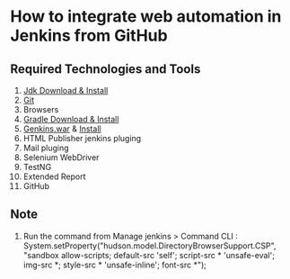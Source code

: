 # How to integrate web automation in Jenkins from GitHub
## Required Technologies and Tools
   1. [Jdk Download & Install](https://www.oracle.com/java/technologies/downloads/)
   2. [Git](https://git-scm.com/downloads)
   3. Browsers
   5. [Gradle Download & Install](https://gradle.org/install/) 
   2. [Genkins.war](https://www.jenkins.io/download/) & [Install](https://www.jenkins.io/doc/book/installing/war-file/)
   6. HTML Publisher jenkins pluging
   7. Mail pluging
   8. Selenium WebDriver
   9. TestNG
   10. Extended Report
   11. GitHub
 ## Note
 1. Run the command from Manage jenkins > Command CLI : System.setProperty("hudson.model.DirectoryBrowserSupport.CSP", "sandbox allow-scripts; default-src 'self'; script-src * 'unsafe-eval'; img-src *; style-src * 'unsafe-inline'; font-src *");
